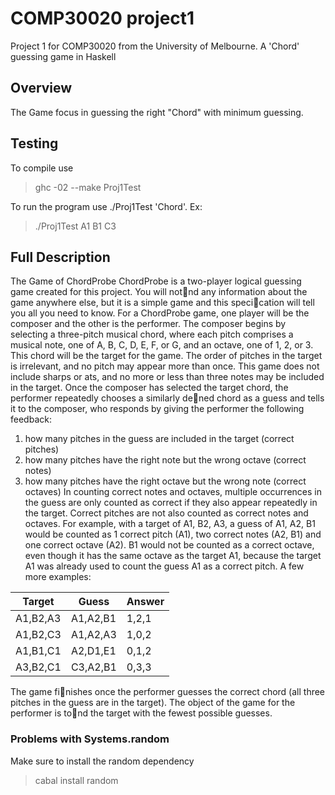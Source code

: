 # COMP30020 project1
Project 1 for COMP30020 from the University of Melbourne. A 'Chord' guessing game in Haskell

## Overview
The Game focus in guessing the right "Chord" with minimum guessing.

## Testing
 To compile use
 >ghc -02 --make Proj1Test

 To run the program use ./Proj1Test 'Chord'. Ex:
 >./Proj1Test A1 B1 C3

## Full Description
The Game of ChordProbe
ChordProbe is a two-player logical guessing game created for this project. You will notnd
any information about the game anywhere else, but it is a simple game and this specication
will tell you all you need to know.
For a ChordProbe game, one player will be the composer and the other is the performer.
The composer begins by selecting a three-pitch musical chord, where each pitch comprises a
musical note, one of A, B, C, D, E, F, or G, and an octave, one of 1, 2, or 3. This chord will
be the target for the game. The order of pitches in the target is irrelevant, and no pitch may
appear more than once. This game does not include sharps or
ats, and no more or less than
three notes may be included in the target.
Once the composer has selected the target chord, the performer repeatedly chooses a
similarly dened chord as a guess and tells it to the composer, who responds by giving the
performer the following feedback:
1. how many pitches in the guess are included in the target (correct pitches)
2. how many pitches have the right note but the wrong octave (correct notes)
3. how many pitches have the right octave but the wrong note (correct octaves)
In counting correct notes and octaves, multiple occurrences in the guess are only counted as
correct if they also appear repeatedly in the target. Correct pitches are not also counted as
correct notes and octaves. For example, with a target of A1, B2, A3, a guess of A1, A2, B1
would be counted as 1 correct pitch (A1), two correct notes (A2, B1) and one correct octave
(A2). B1 would not be counted as a correct octave, even though it has the same octave as
the target A1, because the target A1 was already used to count the guess A1 as a correct
pitch. A few more examples:

|       Target  |    Guess      |    Answer    |
| ------------- | ------------- |------------- |
|    A1,B2,A3   |    A1,A2,B1   |     1,2,1    |
|    A1,B2,C3   |    A1,A2,A3   |     1,0,2    |
|    A1,B1,C1   |    A2,D1,E1   |     0,1,2    |
|    A3,B2,C1   |    C3,A2,B1   |     0,3,3    |

The game finishes once the performer guesses the correct chord (all three pitches in the
guess are in the target). The object of the game for the performer is tond the target with
the fewest possible guesses.


### Problems with Systems.random

Make sure to install the random dependency
> cabal install random
